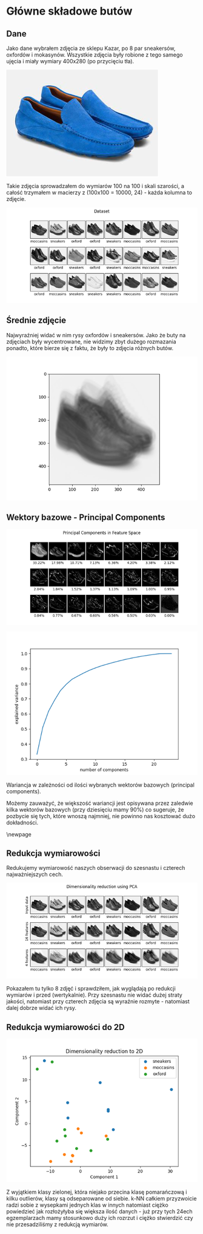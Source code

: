 # Główne składowe butów

## Dane 

Jako dane wybrałem zdjęcia ze sklepu Kazar, po 8 par sneakersów, oxfordów i mokasynów.
Wszystkie zdjęcia były robione z tego samego ujęcia i miały wymiary 400x280 (po przycięciu tła).

![](./datasets/kazar/moccasins_1.jpeg)

Takie zdjęcia sprowadzałem do wymiarów 100 na 100 i skali szarości, a całość
trzymałem w macierzy z (100x100 = 10000, 24) - każda kolumna to zdjęcie.

![](./imgs/dataset.png)

## Średnie zdjęcie

Najwyraźniej widać w nim rysy oxfordów i sneakersów.
Jako że buty na zdjęciach były wycentrowane, nie widzimy zbyt dużego rozmazania ponadto, które bierze się 
z faktu, że były to zdjęcia różnych butów.

![](./imgs/mean_img.png)

## Wektory bazowe - Principal Components

![](./imgs/pc_in_feature_space.png)

![](./imgs/explained_variance.png)

Wariancja w zależności od ilości wybranych wektorów bazowych (principal components).

Możemy zauważyć, że większość wariancji jest opisywana przez zaledwie kilka wektorów bazowych (przy dziesięciu mamy 90%)
co sugeruje, że pozbycie się tych, które wnoszą najmniej, nie powinno nas kosztować dużo dokładności. 

\newpage

## Redukcja wymiarowości
Redukujemy wymiarowość naszych obserwacji do szesnastu i czterech najważniejszych cech.

![](./imgs/dim_reduction.png)

Pokazałem tu tylko 8 zdjęć i sprawdziłem, jak wyglądają po redukcji wymiarów i przed (wertykalnie).
Przy szesnastu nie widać dużej straty jakości, natomiast przy czterech zdjęcia są wyraźnie rozmyte - natomiast dalej
dobrze widać ich rysy.

## Redukcja wymiarowości do 2D

![](./imgs/dim_reduction_2d.png)

Z wyjątkiem klasy zielonej, która niejako przecina klasę pomarańczową i kilku outlierów, klasy są odseparowane od siebie.
k-NN całkiem przyzwoicie radzi sobie z wysepkami jednych klas w innych natomiast ciężko powiedzieć jak rozłożyłyba się większa ilość
danych - już przy tych 24ech egzemplarzach mamy stosunkowo duży ich rozrzut i ciężko stwierdzić czy nie przesadziliśmy z redukcją wymiarów. 

